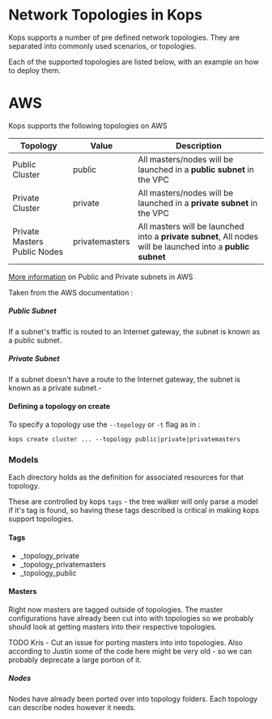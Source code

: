 # Network Topologies in Kops

Kops supports a number of pre defined network topologies. They are separated into commonly used scenarios, or topologies.

Each of the supported topologies are listed below, with an example on how to deploy them.

# AWS

Kops supports the following topologies on AWS

|      Topology     |   Value    | Description                                                                                                 |
| ----------------- |----------- | ----------------------------------------------------------------------------------------------------------- |
|   Public Cluster  |   public   | All masters/nodes will be launched in a **public subnet** in the VPC                                        |
|   Private Cluster |   private  | All masters/nodes will be launched in a **private subnet** in the VPC                                       |
|     Private Masters Public Nodes    |   privatemasters  | All masters will be launched into a **private subnet**, All nodes will be launched into a **public subnet** |

[More information](http://docs.aws.amazon.com/AmazonVPC/latest/UserGuide/VPC_Subnets.html) on Public and Private subnets in AWS

Taken from the AWS documentation :

##### Public Subnet
If a subnet's traffic is routed to an Internet gateway, the subnet is known as a public subnet.

##### Private Subnet
If a subnet doesn't have a route to the Internet gateway, the subnet is known as a private subnet.-



#### Defining a topology on create

To specify a topology use the `--topology` or `-t` flag as in :

```
kops create cluster ... --topology public|private|privatemasters
```

### Models

Each directory holds as the definition for associated resources for that topology.

These are controlled by kops `tags` - the tree walker will only parse a model if it's tag is found, so having these tags described is critical in making kops support topologies.

#### Tags

- _topology_private
- _topology_privatemasters
- _topology_public


#### Masters

Right now masters are tagged outside of topologies. The master configurations have already been cut into with topologies so we probably should look at getting masters into their respective topologies.

TODO Kris - Cut an issue for porting masters into into topologies. Also according to Justin some of the code here might be very old - so we can probably deprecate a large portion of it.

##### Nodes

Nodes have already been ported over into topology folders. Each topology can describe nodes however it needs.


